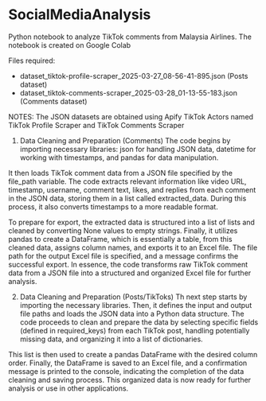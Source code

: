 # SocialMediaAnalysis
Python notebook to analyze TikTok comments from Malaysia Airlines. The notebook is created on Google Colab

Files required:
- dataset_tiktok-profile-scraper_2025-03-27_08-56-41-895.json (Posts dataset)
- dataset_tiktok-comments-scraper_2025-03-28_01-13-55-183.json (Comments dataset)

NOTES:
The JSON datasets are obtained using Apify TikTok Actors named TikTok Profile Scraper and TikTok Comments Scraper

1. Data Cleaning and Preparation (Comments)
The code begins by importing necessary libraries: json for handling JSON data, datetime for working with timestamps, and pandas for data manipulation.

It then loads TikTok comment data from a JSON file specified by the file_path variable. The code extracts relevant information like video URL, timestamp, username, comment text, likes, and replies from each comment in the JSON data, storing them in a list called extracted_data. During this process, it also converts timestamps to a more readable format. 

To prepare for export, the extracted data is structured into a list of lists and cleaned by converting None values to empty strings. Finally, it utilizes pandas to create a DataFrame, which is essentially a table, from this cleaned data, assigns column names, and exports it to an Excel file. The file path for the output Excel file is specified, and a message confirms the successful export. In essence, the code transforms raw TikTok comment data from a JSON file into a structured and organized Excel file for further analysis.

2. Data Cleaning and Preparation (Posts/TikToks)
Th next step starts by importing the necessary libraries. Then, it defines the input and output file paths and loads the JSON data into a Python data structure. The code proceeds to clean and prepare the data by selecting specific fields (defined in required_keys) from each TikTok post, handling potentially missing data, and organizing it into a list of dictionaries.

This list is then used to create a pandas DataFrame with the desired column order. Finally, the DataFrame is saved to an Excel file, and a confirmation message is printed to the console, indicating the completion of the data cleaning and saving process. This organized data is now ready for further analysis or use in other applications.
